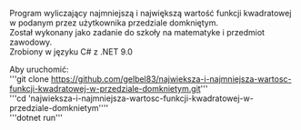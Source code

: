 Program wyliczający najmniejszą i największą wartość funkcji kwadratowej w podanym przez użytkownika przedziale domkniętym.<br />
Został wykonany jako zadanie do szkoły na matematyke i przedmiot zawodowy.<br />
Zrobiony w języku C# z .NET 9.0<br />

Aby uruchomić: <br />
'''git clone https://github.com/gelbel83/najwieksza-i-najmniejsza-wartosc-funkcji-kwadratowej-w-przedziale-domknietym.git''' <br />
'''cd 'najwieksza-i-najmniejsza-wartosc-funkcji-kwadratowej-w-przedziale-domknietym''''<br />
'''dotnet run'''<br />


